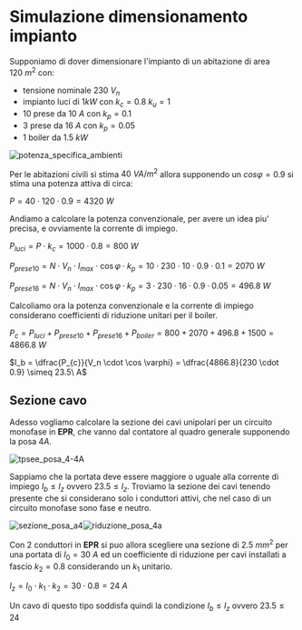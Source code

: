 # Simulazione dimensionamento impianto  

Supponiamo di dover dimensionare l'impianto di un abitazione di area $120\ m^2$ con:  

* tensione nominale $230\ V_n$
* impianto luci di $1kW$ con $k_c = 0.8\ k_u = 1$  
* 10 prese da $10\ A$ con $k_p = 0.1$
* 3 prese da $16\ A$ con $k_p = 0.05$
* 1 boiler da $1.5\ kW$

![potenza_specifica_ambienti](https://user-images.githubusercontent.com/7195133/219973837-ea6f6ac0-90c2-47f2-8add-4b43e7c08edc.jpg)  

Per le abitazioni civili si stima $40\ VA/m^2$ allora supponendo un $cos \varphi = 0.9$ si stima una potenza attiva di circa:  

$P = 40 \cdot 120 \cdot 0.9 = 4320\ W$  

Andiamo a calcolare la potenza convenzionale, per avere un idea piu' precisa, e ovviamente la corrente di impiego.  

$P_{luci} = P \cdot k_c = 1000 \cdot 0.8 = 800\ W$  

$P_{prese10} = N \cdot V_n \cdot I_{max} \cdot \cos \varphi \cdot k_p = 10 \cdot 230 \cdot 10 \cdot 0.9 \cdot 0.1 = 2070\ W$  

$P_{prese16} = N \cdot V_n \cdot I_{max} \cdot \cos \varphi \cdot k_p = 3 \cdot 230 \cdot 16 \cdot 0.9 \cdot 0.05 = 496.8\ W$  

Calcoliamo ora la potenza convenzionale e la corrente di impiego considerano coefficienti di riduzione unitari per il boiler.  

$P_{c} = P_{luci} + P_{prese10} + P_{prese16} + P_{boiler} = 800 + 2070 + 496.8 + 1500 = 4866.8\ W$  

$I_b = \dfrac{P_{c}}{V_n \cdot \cos \varphi} = \dfrac{4866.8}{230 \cdot 0.9} \simeq 23.5\ A$  

## Sezione cavo  

Adesso vogliamo calcolare la sezione dei cavi unipolari per un circuito monofase in **EPR**, che vanno dal contatore al quadro generale supponendo la posa $4A$.  

![tpsee_posa_4-4A](https://user-images.githubusercontent.com/7195133/219974798-db2413d0-bd1f-4803-90ef-4bf16a5b6012.jpg)  

Sappiamo che la portata deve essere maggiore o uguale alla corrente di impiego $I_b \le I_z$ ovvero $23.5 \le I_z$. Troviamo la sezione dei cavi tenendo presente che si considerano solo i conduttori attivi, che nel caso di un circuito monofase sono fase e neutro.  

![sezione_posa_a4](https://user-images.githubusercontent.com/7195133/219975398-f5568604-8d6a-4276-8d9a-329acd7c6068.jpg)![riduzione_posa_4a](https://user-images.githubusercontent.com/7195133/219975479-75a3c157-280a-456c-8606-76bd012e1b4e.jpg)  

Con 2 conduttori in **EPR** si puo allora scegliere una sezione di $2.5\ mm^2$ per una portata di $I_0 = 30\ A$ ed un coefficiente di riduzione per cavi installati a fascio $k_2 = 0.8$ considerando un $k_1$ unitario.  

$I_z = I_0 \cdot k_1 \cdot k_2 = 30 \cdot 0.8 = 24\ A$  

Un cavo di questo tipo soddisfa quindi la condizione $I_b \le I_z$ ovvero $23.5 \le 24$
